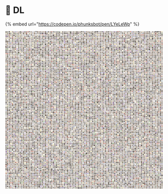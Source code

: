 # 🔘 DL

{% embed url="https://codepen.io/phunksbot/pen/LYeLeWp" %}

![Phunk Collage](../../.gitbook/assets/phunks-all.png)
